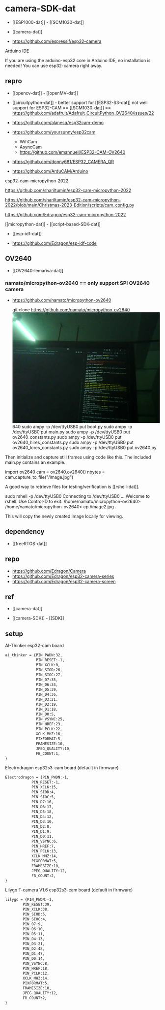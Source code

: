 
# camera-SDK-dat

- [[ESP1000-dat]] - [[SCM1030-dat]]

- [[camera-dat]]


- https://github.com/espressif/esp32-camera

Arduino IDE

If you are using the arduino-esp32 core in Arduino IDE, no installation is needed! You can use esp32-camera right away.



## repro 

- [[opencv-dat]] - [[openMV-dat]]

- [[circuitpython-dat]] - better support for [[ESP32-S3-dat]] not well support for ESP32-CAM == [[SCM1030-dat]] == https://github.com/adafruit/Adafruit_CircuitPython_OV2640/issues/22


- https://github.com/alanesq/esp32cam-demo

- https://github.com/yoursunny/esp32cam
  - WifiCam
  - AsyncCam
  - https://github.com/emannuell/ESP32-CAM-OV2640
- https://github.com/donny681/ESP32_CAMERA_QR
- https://github.com/ArduCAM/Arduino


esp32-cam-micropython-2022

https://github.com/shariltumin/esp32-cam-micropython-2022

https://github.com/shariltumin/esp32-cam-micropython-2022/blob/main/Christmas-2023-Edition/scripts/cam_config.py

https://github.com/Edragon/esp32-cam-micropython-2022


[[micropython-dat]] - [[script-based-SDK-dat]]

- [[esp-idf-dat]]

- https://github.com/Edragon/esp-idf-code



## OV2640 

- [[OV2640-lemariva-dat]]






### namato/micropython-ov2640 == only support SPI OV2640 camera 


- https://github.com/namato/micropython-ov2640

  git clone https://github.com/namato/micropython-ov2640
![OV2640-lemariva-dat/capture0724.jpg](OV2640-lemariva-dat/capture0724.jpg)640
  sudo ampy -p /dev/ttyUSB0 put boot.py
  sudo ampy -p /dev/ttyUSB0 put main.py
  sudo ampy -p /dev/ttyUSB0 put ov2640_constants.py
  sudo ampy -p /dev/ttyUSB0 put ov2640_hires_constants.py
  sudo ampy -p /dev/ttyUSB0 put ov2640_lores_constants.py
  sudo ampy -p /dev/ttyUSB0 put ov2640.py






Then initialize and capture still frames using code like this. The included main.py contains an example.

  import ov2640
  cam = ov2640.ov2640()
  nbytes = cam.capture_to_file("/image.jpg")

A good way to retrieve files for testing/verification is [[rshell-dat]].

  sudo rshell -p /dev/ttyUSB0
  Connecting to /dev/ttyUSB0 ...
  Welcome to rshell. Use Control-D to exit.
  /home/namato/micropython-ov2640> 
  /home/namato/micropython-ov2640> cp /image2.jpg .

This will copy the newly created image locally for viewing.



## dependency

- [[freeRTOS-dat]]





## repo 

- https://github.com/Edragon/Camera
- https://github.com/Edragon/esp32-camera-series
- https://github.com/Edragon/esp32-camera-screen







## ref 

- [[camera-dat]]

- [[camera-SDK]] - [[SDK]]


## setup 

AI-Thinker esp32-cam board

    ai_thinker = {PIN_PWDN:32,
                  PIN_RESET:-1,
                  PIN_XCLK:0,
                  PIN_SIOD:26,
                  PIN_SIOC:27,
                  PIN_D7:35,
                  PIN_D6:34,
                  PIN_D5:39,
                  PIN_D4:36,
                  PIN_D3:21,
                  PIN_D2:19,
                  PIN_D1:18,
                  PIN_D0:5,
                  PIN_VSYNC:25,
                  PIN_HREF:23,
                  PIN_PCLK:22,
                  XCLK_MHZ:16,
                  PIXFORMAT:5,
                  FRAMESIZE:10,
                  JPEG_QUALITY:10,
                  FB_COUNT:1,
    }

Electrodragon esp32s3-cam board (default in firmware)

    Electrodragon = {PIN_PWDN:-1,
                PIN_RESET:-1,
                PIN_XCLK:15,
                PIN_SIOD:4,
                PIN_SIOC:5,
                PIN_D7:16,
                PIN_D6:17,
                PIN_D5:18,
                PIN_D4:12,
                PIN_D3:10,
                PIN_D2:8,
                PIN_D1:9,
                PIN_D0:11,
                PIN_VSYNC:6,
                PIN_HREF:7,
                PIN_PCLK:13,
                XCLK_MHZ:14,
                PIXFORMAT:5,
                FRAMESIZE:10,
                JPEG_QUALITY:12,
                FB_COUNT:2, 
    }

Lilygo T-camera V1.6 esp32s3-cam board (default in firmware)

    lilygo = {PIN_PWDN:-1,
            PIN_RESET:39,
            PIN_XCLK:38,
            PIN_SIOD:5,
            PIN_SIOC:4,
            PIN_D7:9,
            PIN_D6:10,
            PIN_D5:11,
            PIN_D4:13,
            PIN_D3:21,
            PIN_D2:48,
            PIN_D1:47,
            PIN_D0:14,
            PIN_VSYNC:8,
            PIN_HREF:18,
            PIN_PCLK:12,
            XCLK_MHZ:14,
            PIXFORMAT:5,
            FRAMESIZE:10,
            JPEG_QUALITY:12,
            FB_COUNT:2, 
    }